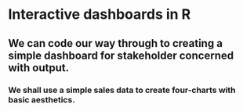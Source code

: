 # Interactive dashboards in R
## We can code our way through to creating a simple dashboard for stakeholder concerned with output.
### We shall use a simple sales data to create four-charts with basic aesthetics.
